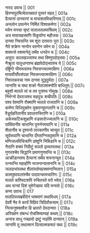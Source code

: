 नारद उवाच ||	001    
हिरण्यपुरमित्येतत्ख्यातं पुरवरं महत् |	001a  
दैत्यानां दानवानां च मायाशतविचारिणाम् ||	001c  
अनल्पेन प्रयत्नेन निर्मितं विश्वकर्मणा |	002a  
मयेन मनसा सृष्टं पातालतलमाश्रितम् ||	002c  
अत्र मायासहस्राणि विकुर्वाणा महौजसः |	003a  
दानवा निवसन्ति स्म शूरा दत्तवराः पुरा ||	003c  
नैते शक्रेण नान्येन वरुणेन यमेन वा |	004a  
शक्यन्ते वशमानेतुं तथैव धनदेन च ||	004c  
असुराः कालखञ्जाश्च तथा विष्णुपदोद्भवाः |	005a  
नैॠृता यातुधानाश्च ब्रह्मवेदोद्भवाश्च ये ||	005c  
दंष्ट्रिणो भीमरूपाश्च निवसन्त्यात्मरक्षिणः |	006a  
मायावीर्योपसंपन्ना निवसन्त्यात्मरक्षिणः ||	006c  
निवातकवचा नाम दानवा युद्धदुर्मदाः |	007a  
जानासि च यथा शक्रो नैताञ्शक्नोति बाधितुम् ||	007c  
बहुशो मातले त्वं च तव पुत्रश्च गोमुखः |	008a  
निर्भग्नो देवराजश्च सहपुत्रः शचीपतिः ||	008c  
पश्य वेश्मानि रौक्माणि मातले राजतानि च |	009a  
कर्मणा विधियुक्तेन युक्तान्युपगतानि च ||	009c  
वैडूर्यहरितानीव प्रवालरुचिराणि च |	010a  
अर्कस्फटिकशुभ्राणि वज्रसारोज्ज्वलानि च ||	010c  
पार्थिवानीव चाभान्ति पुनर्नगमयानि च |	011a  
शैलानीव च दृश्यन्ते तारकाणीव चाप्युत ||	011c  
सूर्यरूपाणि चाभान्ति दीप्ताग्निसदृशानि च |	012a  
मणिजालविचित्राणि प्रांशूनि निबिडानि च ||	012c  
नैतानि शक्यं निर्देष्टुं रूपतो द्रव्यतस्तथा |	013a  
गुणतश्चैव सिद्धानि प्रमाणगुणवन्ति च ||	013c  
आक्रीडान्पश्य दैत्यानां तथैव शयनान्युत |	014a  
रत्नवन्ति महार्हाणि भाजनान्यासनानि च ||	014c  
जलदाभांस्तथा शैलांस्तोयप्रस्रवणान्वितान् |	015a  
कामपुष्पफलांश्चैव पादपान्कामचारिणः ||	015c  
मातले कश्चिदत्रापि रुचितस्ते वरो भवेत् |	016a  
अथ वान्यां दिशं भूमेर्गच्छाव यदि मन्यसे ||	016c  
कण्व उवाच ||	017    
मातलिस्त्वब्रवीदेनं भाषमाणं तथाविधम् |	017a  
देवर्षे नैव मे कार्यं विप्रियं त्रिदिवौकसाम् ||	017c  
नित्यानुषक्तवैरा हि भ्रातरो देवदानवाः |	018a  
अरिपक्षेण संबन्धं रोचयिष्याम्यहं कथम् ||	018c  
अन्यत्र साधु गच्छावो द्रष्टुं नार्हामि दानवान् |	019a  
जानामि तु तथात्मानं दित्सात्मकमलं यथा ||	019c  

